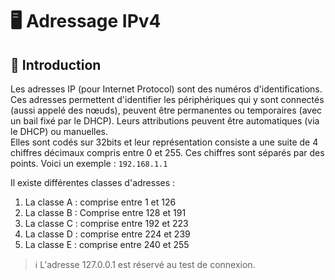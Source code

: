 # 🖥️ Adressage IPv4

## 📌 Introduction

Les adresses IP (pour Internet Protocol) sont des numéros d'identifications. Ces adresses permettent d'identifier les périphériques qui y sont connectés (aussi appelé des nœuds), peuvent être permanentes ou temporaires (avec un bail fixé par le DHCP). Leurs attributions peuvent être automatiques (via le DHCP) ou manuelles.  
Elles sont codés sur 32bits et leur représentation consiste a une suite de 4 chiffres décimaux compris entre 0 et 255. Ces chiffres sont séparés par des points. Voici un exemple : `192.168.1.1`

Il existe différentes classes d'adresses :

1. La classe A : comprise entre 1 et 126
2. La classe B : Comprise entre 128 et 191
3. La classe C : comprise entre 192 et 223
4. La classe D : comprise entre 224 et 239
5. La classe E : comprise entre 240 et 255

> ℹ️ L'adresse 127.0.0.1 est réservé au test de connexion.
